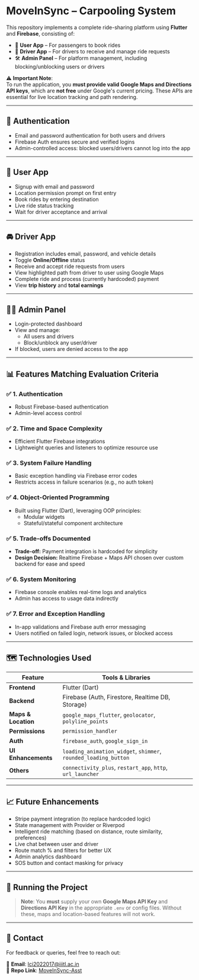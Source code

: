 # MoveInSync – Carpooling System

This repository implements a complete ride-sharing platform using **Flutter** and **Firebase**, consisting of:

- 🚗 **User App** – For passengers to book rides  
- 🚕 **Driver App** – For drivers to receive and manage ride requests  
- 🛠️ **Admin Panel** – For platform management, including blocking/unblocking users or drivers  



⚠️ **Important Note**:  
To run the application, you **must provide valid Google Maps and Directions API keys**, which are **not free** under Google's current pricing. These APIs are essential for live location tracking and path rendering.

---

## 🔑 Authentication

- Email and password authentication for both users and drivers
- Firebase Auth ensures secure and verified logins
- Admin-controlled access: blocked users/drivers cannot log into the app

---

## 📱 User App

- Signup with email and password
- Location permission prompt on first entry
- Book rides by entering destination
- Live ride status tracking
- Wait for driver acceptance and arrival

---

## 🚘 Driver App

- Registration includes email, password, and vehicle details
- Toggle **Online/Offline** status
- Receive and accept ride requests from users
- View highlighted path from driver to user using Google Maps
- Complete ride and process (currently hardcoded) payment
- View **trip history** and **total earnings**

---

## 🧑‍💼 Admin Panel

- Login-protected dashboard
- View and manage:
  - All users and drivers
  - Block/unblock any user/driver
- If blocked, users are denied access to the app

---

## 📊 Features Matching Evaluation Criteria

### ✅ 1. Authentication
- Robust Firebase-based authentication
- Admin-level access control

### ✅ 2. Time and Space Complexity
- Efficient Flutter Firebase integrations
- Lightweight queries and listeners to optimize resource use

### ✅ 3. System Failure Handling
- Basic exception handling via Firebase error codes
- Restricts access in failure scenarios (e.g., no auth token)

### ✅ 4. Object-Oriented Programming
- Built using Flutter (Dart), leveraging OOP principles:
  - Modular widgets
  - Stateful/stateful component architecture

### ✅ 5. Trade-offs Documented
- **Trade-off:** Payment integration is hardcoded for simplicity
- **Design Decision:** Realtime Firebase + Maps API chosen over custom backend for ease and speed

### ✅ 6. System Monitoring
- Firebase console enables real-time logs and analytics
- Admin has access to usage data indirectly

### ✅ 7. Error and Exception Handling
- In-app validations and Firebase auth error messaging
- Users notified on failed login, network issues, or blocked access

---

## 🗺️ Technologies Used

| Feature            | Tools & Libraries                               |
|--------------------|--------------------------------------------------|
| **Frontend**        | Flutter (Dart)                                  |
| **Backend**         | Firebase (Auth, Firestore, Realtime DB, Storage) |
| **Maps & Location** | `google_maps_flutter`, `geolocator`, `polyline_points` |
| **Permissions**     | `permission_handler`                            |
| **Auth**            | `firebase_auth`, `google_sign_in`               |
| **UI Enhancements** | `loading_animation_widget`, `shimmer`, `rounded_loading_button` |
| **Others**          | `connectivity_plus`, `restart_app`, `http`, `url_launcher` |

---

## 📈 Future Enhancements

- Stripe payment integration (to replace hardcoded logic)
- State management with Provider or Riverpod
- Intelligent ride matching (based on distance, route similarity, preferences)
- Live chat between user and driver
- Route match % and filters for better UX
- Admin analytics dashboard
- SOS button and contact masking for privacy

---

## 🚀 Running the Project

> **Note**: You **must** supply your own **Google Maps API Key** and **Directions API Key** in the appropriate `.env` or config files. Without these, maps and location-based features will not work.

---

## 📩 Contact

For feedback or queries, feel free to reach out:

📧 **Email**: lci2022017@iiitl.ac.in  
🔗 **Repo Link**: [MoveInSync-Asst](https://github.com/Sreekar456/MoveInSync-Asst)
